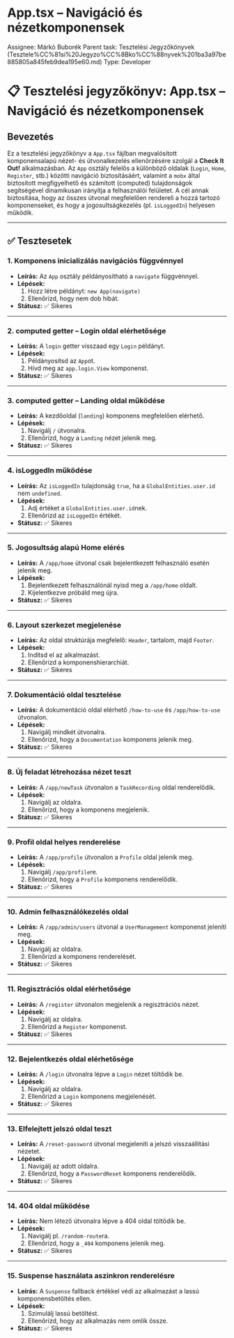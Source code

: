 # App.tsx – Navigáció és nézetkomponensek

Assignee: Márkó Buborék
Parent task: Tesztelési Jegyzőkönyvek (Tesztele%CC%81si%20Jegyzo%CC%8Bko%CC%88nyvek%201ba3a97be885805a845feb9dea195e60.md)
Type: Developer

# 📋 Tesztelési jegyzőkönyv: **App.tsx** – Navigáció és nézetkomponensek

## Bevezetés

Ez a tesztelési jegyzőkönyv a `App.tsx` fájlban megvalósított komponensalapú nézet- és útvonalkezelés ellenőrzésére szolgál a **Check It Out!** alkalmazásban. Az `App` osztály felelős a különböző oldalak (`Login`, `Home`, `Register`, stb.) közötti navigáció biztosításáért, valamint a `mobx` által biztosított megfigyelhető és számított (computed) tulajdonságok segítségével dinamikusan irányítja a felhasználói felületet. A cél annak biztosítása, hogy az összes útvonal megfelelően rendereli a hozzá tartozó komponenseket, és hogy a jogosultságkezelés (pl. `isLoggedIn`) helyesen működik.

---

## ✅ Tesztesetek

### 1. Komponens inicializálás navigációs függvénnyel

- **Leírás:** Az `App` osztály példányosítható a `navigate` függvénnyel.
- **Lépések:**
    1. Hozz létre példányt: `new App(navigate)`
    2. Ellenőrizd, hogy nem dob hibát.
- **Státusz:** ✅ Sikeres

---

### 2. computed getter – Login oldal elérhetősége

- **Leírás:** A `login` getter visszaad egy `Login` példányt.
- **Lépések:**
    1. Példányosítsd az `App`ot.
    2. Hívd meg az `app.login.View` komponenst.
- **Státusz:** ✅ Sikeres

---

### 3. computed getter – Landing oldal működése

- **Leírás:** A kezdőoldal (`landing`) komponens megfelelően elérhető.
- **Lépések:**
    1. Navigálj `/` útvonalra.
    2. Ellenőrizd, hogy a `Landing` nézet jelenik meg.
- **Státusz:** ✅ Sikeres

---

### 4. isLoggedIn működése

- **Leírás:** Az `isLoggedIn` tulajdonság `true`, ha a `GlobalEntities.user.id` nem `undefined`.
- **Lépések:**
    1. Adj értéket a `GlobalEntities.user.id`nek.
    2. Ellenőrizd az `isLoggedIn` értékét.
- **Státusz:** ✅ Sikeres

---

### 5. Jogosultság alapú Home elérés

- **Leírás:** A `/app/home` útvonal csak bejelentkezett felhasználó esetén jelenik meg.
- **Lépések:**
    1. Bejelentkezett felhasználónál nyisd meg a `/app/home` oldalt.
    2. Kijelentkezve próbáld meg újra.
- **Státusz:** ✅ Sikeres

---

### 6. Layout szerkezet megjelenése

- **Leírás:** Az oldal struktúrája megfelelő: `Header`, tartalom, majd `Footer`.
- **Lépések:**
    1. Indítsd el az alkalmazást.
    2. Ellenőrizd a komponenshierarchiát.
- **Státusz:** ✅ Sikeres

---

### 7. Dokumentáció oldal tesztelése

- **Leírás:** A dokumentáció oldal elérhető `/how-to-use` és `/app/how-to-use` útvonalon.
- **Lépések:**
    1. Navigálj mindkét útvonalra.
    2. Ellenőrizd, hogy a `Documentation` komponens jelenik meg.
- **Státusz:** ✅ Sikeres

---

### 8. Új feladat létrehozása nézet teszt

- **Leírás:** A `/app/newTask` útvonalon a `TaskRecording` oldal renderelődik.
- **Lépések:**
    1. Navigálj az oldalra.
    2. Ellenőrizd, hogy a komponens megjelenik.
- **Státusz:** ✅ Sikeres

---

### 9. Profil oldal helyes renderelése

- **Leírás:** A `/app/profile` útvonalon a `Profile` oldal jelenik meg.
- **Lépések:**
    1. Navigálj `/app/profile`re.
    2. Ellenőrizd, hogy a `Profile` komponens renderelődik.
- **Státusz:** ✅ Sikeres

---

### 10. Admin felhasználókezelés oldal

- **Leírás:** A `/app/admin/users` útvonal a `UserManagement` komponenst jeleníti meg.
- **Lépések:**
    1. Navigálj az oldalra.
    2. Ellenőrizd a komponens renderelését.
- **Státusz:** ✅ Sikeres

---

### 11. Regisztrációs oldal elérhetősége

- **Leírás:** A `/register` útvonalon megjelenik a regisztrációs nézet.
- **Lépések:**
    1. Navigálj az oldalra.
    2. Ellenőrizd a `Register` komponenst.
- **Státusz:** ✅ Sikeres

---

### 12. Bejelentkezés oldal elérhetősége

- **Leírás:** A `/login` útvonalra lépve a `Login` nézet töltődik be.
- **Lépések:**
    1. Navigálj az oldalra.
    2. Ellenőrizd a `Login` komponens megjelenését.
- **Státusz:** ✅ Sikeres

---

### 13. Elfelejtett jelszó oldal teszt

- **Leírás:** A `/reset-password` útvonal megjeleníti a jelszó visszaállítási nézetet.
- **Lépések:**
    1. Navigálj az adott oldalra.
    2. Ellenőrizd, hogy a `PasswordReset` komponens renderelődik.
- **Státusz:** ✅ Sikeres

---

### 14. 404 oldal működése

- **Leírás:** Nem létező útvonalra lépve a 404 oldal töltődik be.
- **Lépések:**
    1. Navigálj pl. `/random-route`ra.
    2. Ellenőrizd, hogy a `_404` komponens jelenik meg.
- **Státusz:** ✅ Sikeres

---

### 15. Suspense használata aszinkron renderelésre

- **Leírás:** A `Suspense` fallback értékkel védi az alkalmazást a lassú komponensbetöltés ellen.
- **Lépések:**
    1. Szimulálj lassú betöltést.
    2. Ellenőrizd, hogy az alkalmazás nem omlik össze.
- **Státusz:** ✅ Sikeres